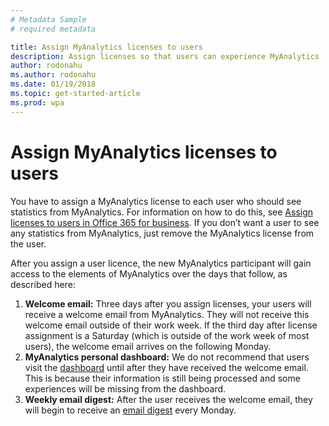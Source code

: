 ```yaml
---
# Metadata Sample
# required metadata

title: Assign MyAnalytics licenses to users
description: Assign licenses so that users can experience MyAnalytics
author: rodonahu
ms.author: rodonahu
ms.date: 01/19/2018
ms.topic: get-started-article
ms.prod: wpa
---
```


# Assign MyAnalytics licenses to users

You have to assign a MyAnalytics license to each user who should see statistics from MyAnalytics. For information on how to do this, see [Assign licenses to users in Office 365 for business](https://support.office.com/en-us/article/assign-licenses-to-users-in-office-365-for-business-997596b5-4173-4627-b915-36abac6786dc). If you don’t want a user to see any statistics from MyAnalytics, just remove the MyAnalytics license from the user. 

After you assign a user licence, the new MyAnalytics participant will gain access to the elements of MyAnalytics over the days that follow, as described here:  

1. **Welcome email:** Three days after you assign licenses, your users will receive a welcome email from MyAnalytics. They will not receive this welcome email outside of their work week. If the third day after license assignment is a Saturday (which is outside of the work week of most users), the welcome email arrives on the following Monday. 
2. **MyAnalytics personal dashboard:** We do not recommend that users visit the [dashboard](../Use/Dashboard.md) until after they have received the welcome email. This is because their information is still being processed and some experiences will be missing from the dashboard. 
3. **Weekly email digest:** After the user receives the welcome email, they will begin to receive an [email digest](../Use/email-digests.md) every Monday. 
<!-- [link to Welcome Email] -->
